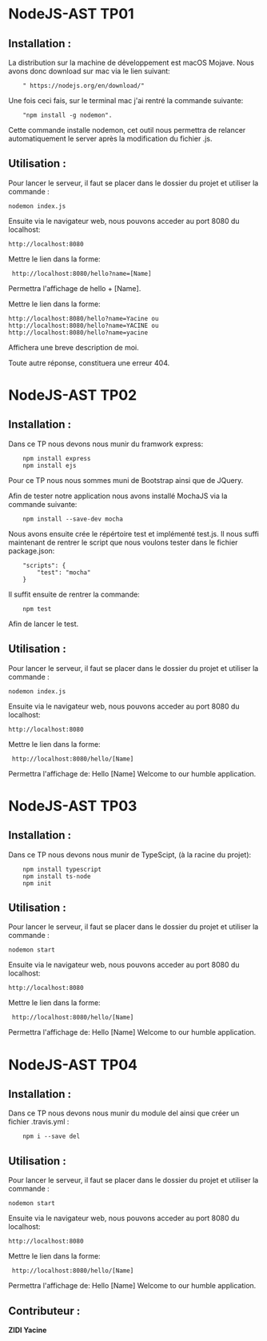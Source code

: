 # NodeJS-AST TP01 


## Installation :
 
  La distribution sur la machine de développement est macOS Mojave.
  Nous avons donc download sur mac via le lien suivant: 

        " https://nodejs.org/en/download/"

  Une fois ceci fais, sur le terminal mac j'ai rentré la commande suivante: 
  
        "npm install -g nodemon".

  Cette commande installe nodemon, cet outil nous permettra de relancer automatiquement le server après la modification du fichier .js.


## Utilisation :

Pour lancer le serveur, il faut se placer dans le dossier du projet et utiliser la commande :

    nodemon index.js

Ensuite via le navigateur web, nous pouvons acceder au port 8080 du localhost:

    http://localhost:8080

Mettre le lien dans la forme:

     http://localhost:8080/hello?name=[Name] 
     
Permettra l'affichage de hello + [Name].
     
Mettre le lien dans la forme:

    http://localhost:8080/hello?name=Yacine ou 
    http://localhost:8080/hello?name=YACINE ou 
    http://localhost:8080/hello?name=yacine

Affichera une breve description de moi.

Toute autre réponse, constituera une erreur 404.

# NodeJS-AST TP02

## Installation :
 
  Dans ce TP nous devons nous munir du framwork express:

        npm install express
        npm install ejs

Pour ce TP nous nous sommes muni de Bootstrap ainsi que de JQuery.

Afin de tester notre application nous avons installé MochaJS via la commande suivante:

        npm install --save-dev mocha

Nous avons ensuite crée le répértoire test et implémenté test.js.
Il nous suffi maintenant de rentrer le script que nous voulons tester dans le fichier package.json:

        "scripts": {
            "test": "mocha"
        }

Il suffit ensuite de rentrer la commande:

        npm test
        
Afin de lancer le test.

## Utilisation :

Pour lancer le serveur, il faut se placer dans le dossier du projet et utiliser la commande :

    nodemon index.js

Ensuite via le navigateur web, nous pouvons acceder au port 8080 du localhost:

    http://localhost:8080

Mettre le lien dans la forme:

     http://localhost:8080/hello/[Name] 
     
Permettra l'affichage de:
        Hello [Name]
        Welcome to our humble application.
     
# NodeJS-AST TP03

## Installation :
 
  Dans ce TP nous devons nous munir de TypeScipt, (à la racine du projet):

        npm install typescript
        npm install ts-node
        npm init




## Utilisation :

Pour lancer le serveur, il faut se placer dans le dossier du projet et utiliser la commande :

    nodemon start

Ensuite via le navigateur web, nous pouvons acceder au port 8080 du localhost:

    http://localhost:8080

Mettre le lien dans la forme:

     http://localhost:8080/hello/[Name] 
     
Permettra l'affichage de:
        Hello [Name]
        Welcome to our humble application.

# NodeJS-AST TP04

## Installation :
 
  Dans ce TP nous devons nous munir du module del ainsi que créer un fichier .travis.yml :

        npm i --save del




## Utilisation :

Pour lancer le serveur, il faut se placer dans le dossier du projet et utiliser la commande :

    nodemon start

Ensuite via le navigateur web, nous pouvons acceder au port 8080 du localhost:

    http://localhost:8080

Mettre le lien dans la forme:

     http://localhost:8080/hello/[Name] 
     
Permettra l'affichage de:
        Hello [Name]
        Welcome to our humble application.

## Contributeur :

**ZIDI Yacine**
